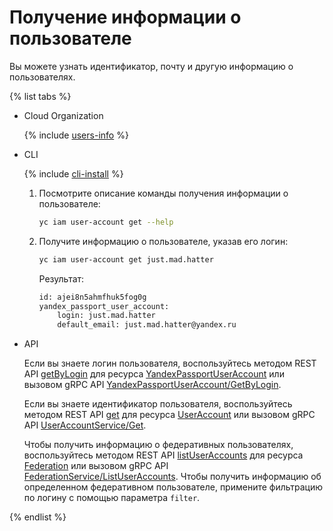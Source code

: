 # Получение информации о пользователе

Вы можете узнать идентификатор, почту и другую информацию о пользователях.

{% list tabs %}

- Cloud Organization

  {% include [users-info](../../../_includes/users-info.md) %}


- CLI

  {% include [cli-install](../../../_includes/cli-install.md) %}

  1. Посмотрите описание команды получения информации о пользователе:

      ```bash
      yc iam user-account get --help
      ```

  1. Получите информацию о пользователе, указав его логин:
      
      ```bash
      yc iam user-account get just.mad.hatter
      ```

      Результат:

      ```bash
      id: ajei8n5ahmfhuk5fog0g
      yandex_passport_user_account:
          login: just.mad.hatter
          default_email: just.mad.hatter@yandex.ru
      ```

- API

  Если вы знаете логин пользователя, воспользуйтесь методом REST API [getByLogin](../../api-ref/YandexPassportUserAccount/getByLogin.md) для ресурса [YandexPassportUserAccount](../../api-ref/YandexPassportUserAccount/index.md) или вызовом gRPC API [YandexPassportUserAccount/GetByLogin](../../api-ref/grpc/yandex_passport_user_account_service.md#GetByLogin).
  
  Если вы знаете идентификатор пользователя, воспользуйтесь методом REST API [get](../../api-ref/UserAccount/get.md) для ресурса [UserAccount](../../api-ref/UserAccount/index.md) или вызовом gRPC API [UserAccountService/Get](../../api-ref/grpc/service_account_service.md#Get).

  Чтобы получить информацию о федеративных пользователях, воспользуйтесь методом REST API [listUserAccounts](../../../organization/api-ref/Federation/listUserAccounts) для ресурса [Federation](../../../organization/api-ref/Federation/) или вызовом gRPC API [FederationService/ListUserAccounts](../../../organization/api-ref/grpc/federation_service#ListUserAccounts). Чтобы получить информацию об определенном федеративном пользователе, примените фильтрацию по логину с помощью параметра `filter`.


{% endlist %}
